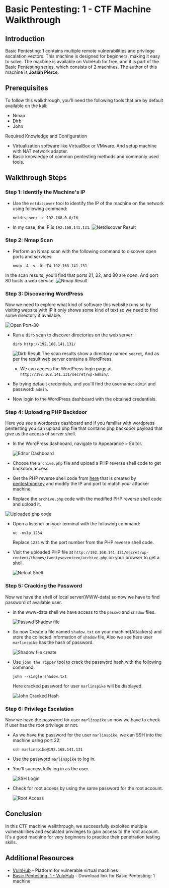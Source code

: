 # Basic Pentesting: 1 - CTF Machine Walkthrough

## Introduction

Basic Pentesting: 1 contains multiple remote vulnerabilities and privilege escalation vectors. This machine is designed for beginners, making it easy to solve. The machine is available on VulnHub for free, and it is part of the Basic Pentesting series, which consists of 2 machines. The author of this machine is **Josiah Pierce**.

## Prerequisites

To follow this walkthrough, you'll need the following tools that are by default available on the kali:
- Nmap
- Dirb
- John

Required Knowledge and Configuration
- Virtualization software like VirtualBox or VMware. And setup machine with NAT network adapter.
- Basic knowledge of common pentesting methods and commonly used tools.

## Walkthrough Steps

### Step 1: Identify the Machine's IP

- Use the `netdiscover` tool to identify the IP of the machine on the network using following command:
  ```
  netdiscover -r 192.168.0.0/16
  ```

- In my case, the IP is `192.168.141.131`.
![Netdiscover Result](Images/1_Netdiscover.png)

### Step 2: Nmap Scan

- Perform an Nmap scan with the following command to discover open ports and services:
  ```
  nmap -A -v -O -T4 192.168.141.131
  ```

In the scan results, you'll find that ports 21, 22, and 80 are open. And port 80 hosts a web service.
![Nmap Result](Images/2_Nmap.png)

### Step 3: Discovering WordPress

Now we need to explore what kind of software this website runs so by visiting website with IP it only shows some kind of text so we need to find some directory if available.

![Open Port-80](Images/3_Port-80.png)

- Run a `dirb` scan to discover directories on the web server:
  ```
  dirb http://192.168.141.131/
  ```
  ![Dirb Result](Images/4_Dirb.png)
  The scan results show a directory named `secret`, And as per the result web server contains a WordPress.

  - We can access the WordPress login page at `http://192.168.141.131/secret/wp-admin/`.

- By trying default credentials, and you'll find the username: `admin` and password: `admin`.

- Now login to the WordPress dashboard with the obtained credentials.

### Step 4: Uploading PHP Backdoor

Here you see a wordpress dashboard and if you familiar with wordpress pentesting you can upload php file that contains php backdoor payload that give us the access of server shell.

- In the WordPress dashboard, navigate to Appearance > Editor.

  ![Editor Dashboard](Images/5_Editor%20dashboard.png)

- Choose the `archive.php` file and upload a PHP reverse shell code to get backdoor access.

- Get the PHP reverse shell code from [here](https://github.com/pentestmonkey/php-reverse-shell/blob/master/php-reverse-shell.php) that is created by [pentestmonkey](https://github.com/pentestmonkey) and modify the IP and port to match your attacker machine.

- Replace the `archive.php` code with the modified PHP reverse shell code and upload it.

![Uploaded php code](Images/6_PHP%20code%20upload.png)


- Open a listener on your terminal with the following command:
  ```
  nc -nvlp 1234
  ```
  Replace `1234` with the port number from the PHP reverse shell code.

- Visit the uploaded PHP file at `http://192.168.141.131/secret/wp-content/themes/twentyseventeen/archive.php` on your browser to get a shell.
  
  ![Netcat Shell](Images/7_NC%20shell.png)


### Step 5: Cracking the Password

Now we have the shell of local server(WWW-data) so now we have to find password of available user.

- in the www-data shell we have access to the `passwd` and `shadow` files.
  
  ![Passwd Shadow file](Images/8_Shell%20Passwd%20Shadow.png)

- So now Create a file named `shadow.txt` on your machine(Attackers) and store the collected information of `shadow` file, Also we see here user `marlinspike` has the hash of password.
  
  ![Shadow file create](Images/9_Shadow%20hash.png)

- Use `john the ripper` tool to crack the password hash with the following command:
  ```
  john --single shadow.txt
  ```
  Here cracked password for user `marlinspike` will be displayed.

  ![John Cracked Hash](Images/10_John%20Crack%20hash.png)

### Step 6: Privilege Escalation

Now we have the password for user `marlinspike` so now we have to check if user has the root privilege or not.

- As we have the password for the user `marlinspike`, we can SSH into the machine using port 22:
  ```
  ssh marlinspike@192.168.141.131
  ```

- Use the password `marlinspike` to log in.

- You'll successfully log in as the user.
  
  ![SSH Login](Images/11_ssh%20login.png)

- Check for root access by using the same password for the root account.
  
  ![Root Access](Images/12_root%20access.png)

## Conclusion

In this CTF machine walkthrough, we successfully exploited multiple vulnerabilities and escalated privileges to gain access to the root account. It's a good machine for very beginners to practice their penetration testing skills.

## Additional Resources

- [VulnHub](https://www.vulnhub.com/) - Platform for vulnerable virtual machines
- [Basic Pentesting: 1 - VulnHub](https://www.vulnhub.com/entry/basic-pentesting-1,216/) - Download link for Basic Pentesting: 1 machine
